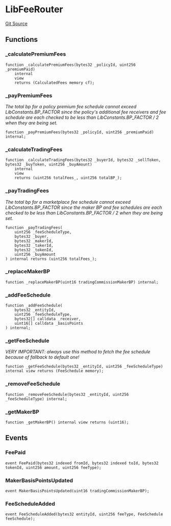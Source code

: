 # LibFeeRouter
[Git Source](https://github.com/nayms/contracts-v3/blob/ea2c06f70609c813d27d424e0330651d3c634d21/src/libs/LibFeeRouter.sol)


## Functions
### _calculatePremiumFees


```solidity
function _calculatePremiumFees(bytes32 _policyId, uint256 _premiumPaid)
    internal
    view
    returns (CalculatedFees memory cf);
```

### _payPremiumFees

*The total bp for a policy premium fee schedule cannot exceed LibConstants.BP_FACTOR since the policy's additional fee receivers and fee schedule are each checked to be less than LibConstants.BP_FACTOR / 2 when they are being set.*


```solidity
function _payPremiumFees(bytes32 _policyId, uint256 _premiumPaid) internal;
```

### _calculateTradingFees


```solidity
function _calculateTradingFees(bytes32 _buyerId, bytes32 _sellToken, bytes32 _buyToken, uint256 _buyAmount)
    internal
    view
    returns (uint256 totalFees_, uint256 totalBP_);
```

### _payTradingFees

*The total bp for a marketplace fee schedule cannot exceed LibConstants.BP_FACTOR since the maker BP and fee schedules are each checked to be less than LibConstants.BP_FACTOR / 2 when they are being set.*


```solidity
function _payTradingFees(
    uint256 _feeScheduleType,
    bytes32 _buyer,
    bytes32 _makerId,
    bytes32 _takerId,
    bytes32 _tokenId,
    uint256 _buyAmount
) internal returns (uint256 totalFees_);
```

### _replaceMakerBP


```solidity
function _replaceMakerBP(uint16 tradingCommissionMakerBP) internal;
```

### _addFeeSchedule


```solidity
function _addFeeSchedule(
    bytes32 _entityId,
    uint256 _feeScheduleType,
    bytes32[] calldata _receiver,
    uint16[] calldata _basisPoints
) internal;
```

### _getFeeSchedule

*VERY IMPORTANT: always use this method to fetch the fee schedule because of fallback to default one!*


```solidity
function _getFeeSchedule(bytes32 _entityId, uint256 _feeScheduleType) internal view returns (FeeSchedule memory);
```

### _removeFeeSchedule


```solidity
function _removeFeeSchedule(bytes32 _entityId, uint256 _feeScheduleType) internal;
```

### _getMakerBP


```solidity
function _getMakerBP() internal view returns (uint16);
```

## Events
### FeePaid

```solidity
event FeePaid(bytes32 indexed fromId, bytes32 indexed toId, bytes32 tokenId, uint256 amount, uint256 feeType);
```

### MakerBasisPointsUpdated

```solidity
event MakerBasisPointsUpdated(uint16 tradingCommissionMakerBP);
```

### FeeScheduleAdded

```solidity
event FeeScheduleAdded(bytes32 entityId, uint256 feeType, FeeSchedule feeSchedule);
```

